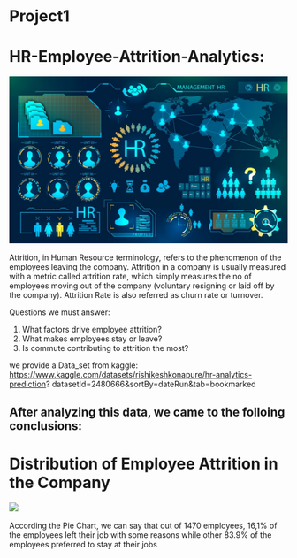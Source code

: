 # Project1

# HR-Employee-Attrition-Analytics:

![](images/HR.jpg)

Attrition, in Human Resource terminology, refers to the phenomenon of the employees leaving the company. Attrition in a company is usually measured with a metric called attrition rate, which simply measures the no of employees moving out of the company (voluntary resigning or laid off by the company). Attrition Rate is also referred as churn rate or turnover.

Questions we must answer: 
1. What factors drive employee attrition?
2. What makes employees stay or  leave?
3. Is commute contributing to attrition the most?

we provide a Data_set from kaggle:
https://www.kaggle.com/datasets/rishikeshkonapure/hr-analytics-prediction?
datasetId=2480666&sortBy=dateRun&tab=bookmarked

## After analyzing this data, we came to the folloing conclusions: 

# Distribution of Employee Attrition in the Company

![](images/fig1.ppg)

According the Pie Chart, we can say that out of 1470 employees, 16,1% of the employees left their job with some reasons while other 83.9% of the employees preferred to stay at their jobs







    



 

